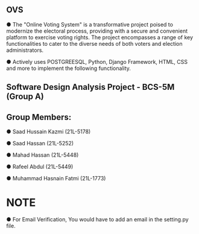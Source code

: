 ## OVS

● The "Online Voting System" is a transformative project poised to modernize the electoral process, providing with a secure and convenient platform to exercise voting rights. The project encompasses a range of key functionalities to cater to the diverse needs of both voters and election administrators.

● Actively uses POSTGREESQL, Python, Django Framework, HTML, CSS and more to implement the following functionality.

## Software Design Analysis Project - BCS-5M (Group A)

## Group Members:
● Saad Hussain Kazmi (21L-5178)

● Saad Hassan (21L-5252)

● Mahad Hassan (21L-5448)

● Rafeel Abdul (21L-5449)

● Muhammad Hasnain Fatmi (21L-1773)

# NOTE

● For Email Verification, You would have to add an email in the setting.py file.


